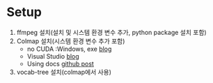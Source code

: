 # Setup
1. ffmpeg 설치(설치 및 시스템 환경 변수 추가, python package 설치 포함)
2. Colmap 설치(시스템 환경 변수 추가 포함)
    - no CUDA :Windows, exe [blog](https://www.softpedia.com/get/Multimedia/Graphic/Digital-Photo-Tools/COLMAP.shtml)
    - Visual Studio [blog](https://ikaros79.tistory.com/entry/Instant-NGP-01-Windows%EC%97%90%EC%84%9C-%EC%84%A4%EC%B9%98%ED%95%98%EA%B8%B0)
    - Using docs [github post](https://github.com/kmss1258/Colmap-setup)
3. vocab-tree 설치(colmap에서 사용)